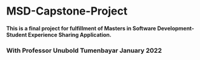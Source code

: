 # MSD-Capstone-Project
#### This is a final project for fulfillment of Masters in Software Development- Student Experience Sharing Application.

### With Professor Unubold Tumenbayar January 2022
